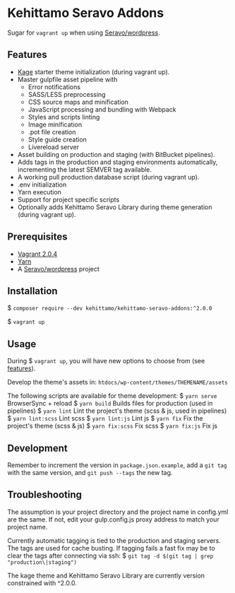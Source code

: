 # Kehittamo Seravo Addons
Sugar for `vagrant up` when using [Seravo/wordpress](https://github.com/Seravo/wordpress).

## Features
* [Kage](https://github.com/kehittamo/kage) starter theme initialization (during vagrant up).
* Master gulpfile asset pipeline with
  * Error notifications
  * SASS/LESS preprocessing
  * CSS source maps and minification
  * JavaScript processing and bundling with Webpack
  * Styles and scripts linting
  * Image minification
  * .pot file creation
  * Style guide creation
  * Livereload server
* Asset building on production and staging (with BitBucket pipelines).
* Adds tags in the production and staging environments automatically, incrementing the latest SEMVER tag available.
* A working pull production database script (during vagrant up).
* .env initialization
* Yarn execution
* Support for project specific scripts
* Optionally adds Kehittamo Seravo Library during theme generation (during vagrant up).

## Prerequisites
* [Vagrant 2.0.4](https://seravo.com/docs/development/how-to-install/)
* [Yarn](https://yarnpkg.com/en/docs/install)
* A [Seravo/wordpress](https://seravo.com/docs/development/how-to-install/) project

## Installation
$ `composer require --dev kehittamo/kehittamo-seravo-addons:^2.0.0`

$ `vagrant up`

## Usage
During $ `vagrant up`, you will have new options to choose from (see [features](#features)).

Develop the theme's assets in:
`htdocs/wp-content/themes/THEMENAME/assets`

The following scripts are available for theme development:
$ `yarn serve` BrowserSync + reload
$ `yarn build` Builds files for production (used in pipelines)
$ `yarn lint` Lint the project's theme (scss & js, used in pipelines)
$ `yarn lint:scss` Lint scss
$ `yarn lint:js` Lint js
$ `yarn fix` Fix the project's theme (scss & js)
$ `yarn fix:scss` Fix scss
$ `yarn fix:js` Fix js

## Development
Remember to increment the version in `package.json.example`, add a `git tag` with the same version, and `git push --tags` the new tag.

## Troubleshooting
The assumption is your project directory and the project name in config.yml are the same. If not, edit your gulp.config.js proxy address to match your project name.

Currently automatic tagging is tied to the production and staging servers. The tags are used for cache busting. If tagging fails a fast fix may be to clear the tags after connecting via ssh:
$ `git tag -d $(git tag | grep "production\|staging")`

The kage theme and Kehittamo Seravo Library are currently version constrained with ^2.0.0.

